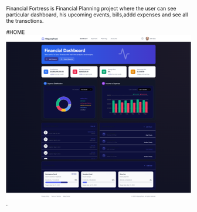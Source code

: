 Financial Fortress is Financial Planning project where the user can see particular dashboard, his upcoming events, bills,addd expenses and see all the transctions.

#HOME
![HOME](https://github.com/Niraj-Hitpump/FinancialFortress/blob/main/images/home.png).
